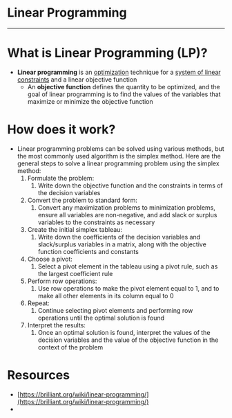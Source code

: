 # Linear Programming

---

# What is Linear Programming (LP)?

- **Linear programming** is an [optimization](https://brilliant.org/wiki/optimization-problems/) technique for a [system of linear constraints](https://brilliant.org/wiki/systems-of-inequalities/) and a linear objective function
    - An **objective function** defines the quantity to be optimized, and the goal of linear programming is to find the values of the variables that maximize or minimize the objective function

# How does it work?

- Linear programming problems can be solved using various methods, but the most commonly used algorithm is the simplex method. Here are the general steps to solve a linear programming problem using the simplex method:
    1. Formulate the problem: 
        1. Write down the objective function and the constraints in terms of the decision variables
    2. Convert the problem to standard form: 
        1. Convert any maximization problems to minimization problems, ensure all variables are non-negative, and add slack or surplus variables to the constraints as necessary
    3. Create the initial simplex tableau: 
        1. Write down the coefficients of the decision variables and slack/surplus variables in a matrix, along with the objective function coefficients and constants
    4. Choose a pivot: 
        1. Select a pivot element in the tableau using a pivot rule, such as the largest coefficient rule
    5. Perform row operations: 
        1. Use row operations to make the pivot element equal to 1, and to make all other elements in its column equal to 0
    6. Repeat: 
        1. Continue selecting pivot elements and performing row operations until the optimal solution is found
    7. Interpret the results: 
        1. Once an optimal solution is found, interpret the values of the decision variables and the value of the objective function in the context of the problem

# Resources

- [https://brilliant.org/wiki/linear-programming/](https://brilliant.org/wiki/linear-programming/)
-